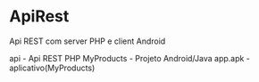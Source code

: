 # ApiRest
Api REST com server PHP e client Android

api - Api REST PHP
MyProducts - Projeto Android/Java
app.apk - aplicativo(MyProducts)
